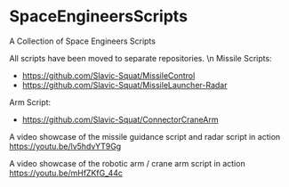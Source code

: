 # SpaceEngineersScripts
A Collection of Space Engineers Scripts

All scripts have been moved to separate repositories.
\n Missile Scripts:
- https://github.com/Slavic-Squat/MissileControl
- https://github.com/Slavic-Squat/MissileLauncher-Radar

Arm Script:
- https://github.com/Slavic-Squat/ConnectorCraneArm

A video showcase of the missile guidance script and radar script in action
https://youtu.be/lv5hdvYT9Gg

A video showcase of the robotic arm / crane arm script in action
https://youtu.be/mHfZKfG_44c
